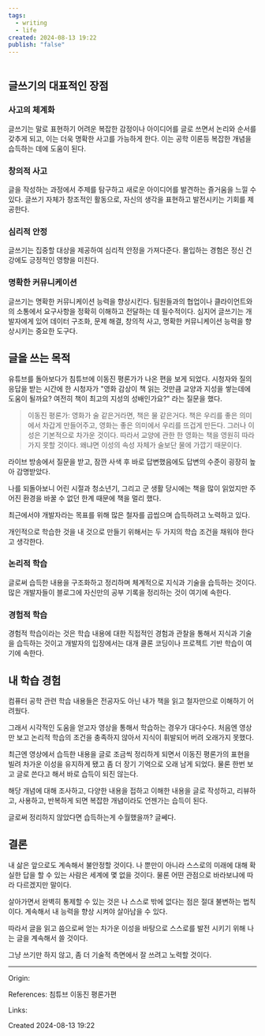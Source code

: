 ```yaml
---
tags:
  - writing
  - life
created: 2024-08-13 19:22
publish: "false"
---
```

```table-of-contents
```


## 글쓰기의 대표적인 장점
### 사고의 체계화
글쓰기는 말로 표현하기 어려운 복잡한 감정이나 아이디어를 글로 쓰면서 논리와 순서를 갖추게 되고, 이는 더욱 명확한 사고를 가능하게 한다. 이는 공학 이론등 복잡한 개념을 습득하는 데에 도움이 된다.
### 창의적 사고
글을 작성하는 과정에서 주제를 탐구하고 새로운 아이디어를 발견하는 즐거움을 느낄 수 있다. 
글쓰기 자체가 창조적인 활동으로, 자신의 생각을 표현하고 발전시키는 기회를 제공한다.
### 심리적 안정
글쓰기는 집중할 대상을 제공하여 심리적 안정을 가져다준다. 몰입하는 경험은 정신 건강에도 긍정적인 영향을 미친다.
### 명확한 커뮤니케이션
글쓰기는 명확한 커뮤니케이션 능력을 향상시킨다. 팀원들과의 협업이나 클라이언트와의 소통에서 요구사항을 정확히 이해하고 전달하는 데 필수적이다. 심지어 글쓰기는 개발자에게 있어 데이터 구조화, 문제 해결, 창의적 사고, 명확한 커뮤니케이션 능력을 향상시키는 중요한 도구다.

## 글을 쓰는 목적
유튜브를 돌아보다가 침튜브에 이동진 평론가가 나온 편을 보게 되었다. 시청자와 질의응답을 받는 시간에 한 시청자가 "영화 감상이 책 읽는 것만큼 교양과 지성을 쌓는데에 도움이 될까요? 여전히 책이 최고의 지성의 성배인가요?" 라는 질문을 했다.

> 이동진 평론가: 영화가 술 같은거라면, 책은 물 같은거다.
> 책은 우리를 좋은 의미에서 차갑게 만들어주고, 영화는 좋은 의미에서 우리를 뜨겁게 만든다.
> 그러나 이성은 기본적으로 차가운 것이다. 따라서 교양에 관한 한 영화는 책을 영원히 따라가지 못할 것이다. 왜냐면 이성의 속성 자체가 술보단 물에 가깝기 때문이다.

라이브 방송에서 질문을 받고, 잠깐 사색 후 바로 답변했음에도 답변의 수준이 굉장히 높아 감명받았다.

나를 되돌아보니 어린 시절과 청소년기, 그리고 군 생활 당시에는 책을 많이 읽었지만 주어진 환경을 바꿀 수 없던 한계 때문에 책을 멀리 했다.

최근에서야 개발자라는 목표를 위해 많은 철자를 곱씹으며 습득하려고 노력하고 있다. 

개인적으로 학습한 것을 내 것으로 만들기 위해서는 두 가지의 학습 조건을 채워야 한다고 생각한다.
### 논리적 학습
글로써 습득한 내용을 구조화하고 정리하며 체계적으로 지식과 기술을 습득하는 것이다. 많은 개발자들이 블로그에 자신만의 공부 기록을 정리하는 것이 여기에 속한다.
### 경험적 학습
경험적 학습이라는 것은 학습 내용에 대한 직접적인 경험과 관찰을 통해서 지식과 기술을 습득하는 것이고 개발자의 입장에서는 대개 클론 코딩이나 프로젝트 기반 학습이 여기에 속한다.
## 내 학습 경험

컴퓨터 공학 관련 학습 내용들은 전공자도 아닌 내가 책을 읽고 철자만으로 이해하기 어려웠다.

그래서 시각적인 도움을 얻고자 영상을 통해서 학습하는 경우가 대다수다. 
처음엔 영상만 보고 논리적 학습의 조건을 충족하지 않아서 지식이 휘발되어 버려 오래가지 못했다.

최근엔 영상에서 습득한 내용을 글로 조금씩 정리하게 되면서 이동진 평론가의 표현을 빌려 차가운 이성을 유지하게 됐고 좀 더 장기 기억으로 오래 남게 되었다. 물론 한번 보고 글로 쓴다고 해서 바로 습득이 되진 않는다.

해당 개념에 대해 조사하고, 다양한 내용을 접하고 이해한 내용을 글로 작성하고, 리뷰하고, 사용하고, 반복하게 되면 복잡한 개념이라도 언젠가는 습득이 된다.

글로써 정리하지 않았다면 습득하는게 수월했을까? 글쎄다.
## 결론
내 삶은 앞으로도 계속해서 불안정할 것이다. 나 뿐만이 아니라 스스로의 미래에 대해 확실한 답을 할 수 있는 사람은 세계에 몇 없을 것이다. 물론 어떤 관점으로 바라보냐에 따라 다르겠지만 말이다.

살아가면서 완벽히 통제할 수 있는 것은 나 스스로 밖에 없다는 점은 절대 불변하는 법칙이다. 계속해서 내 능력을 향상 시켜야 살아남을 수 있다. 

따라서 글을 읽고 씀으로써 얻는 차가운 이성을 바탕으로 스스로를 발전 시키기 위해 나는 글을 계속해서 쓸 것이다.

그냥 쓰기만 하지 않고, 좀 더 기술적 측면에서 잘 쓰려고 노력할 것이다.

---
Origin: 

References: 침튜브 이동진 평론가편

Links: 

Created 2024-08-13 19:22
